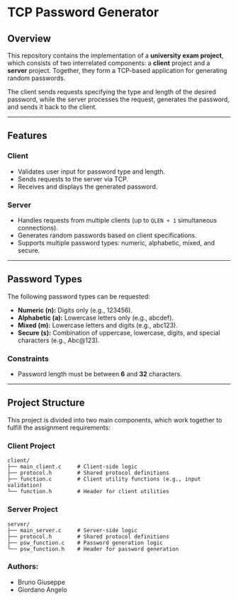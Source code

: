 # TCP Password Generator

## Overview
This repository contains the implementation of a **university exam project**, which consists of two interrelated components: a **client** project and a **server** project. Together, they form a TCP-based application for generating random passwords. 

The client sends requests specifying the type and length of the desired password, while the server processes the request, generates the password, and sends it back to the client.

---

## Features

### Client
- Validates user input for password type and length.
- Sends requests to the server via TCP.
- Receives and displays the generated password.

### Server
- Handles requests from multiple clients (up to `QLEN + 1` simultaneous connections).
- Generates random passwords based on client specifications.
- Supports multiple password types: numeric, alphabetic, mixed, and secure.

---

## Password Types
The following password types can be requested:
- **Numeric (n):** Digits only (e.g., 123456).
- **Alphabetic (a):** Lowercase letters only (e.g., abcdef).
- **Mixed (m):** Lowercase letters and digits (e.g., abc123).
- **Secure (s):** Combination of uppercase, lowercase, digits, and special characters (e.g., Abc@123).

### Constraints
- Password length must be between **6** and **32** characters.

---

## Project Structure
This project is divided into two main components, which work together to fulfill the assignment requirements:

### Client Project
```plaintext
client/
├── main_client.c     # Client-side logic
├── protocol.h        # Shared protocol definitions
├── function.c        # Client utility functions (e.g., input validation)
└── function.h        # Header for client utilities
```
### Server Project
```plaintext
server/
├── main_server.c     # Server-side logic
├── protocol.h        # Shared protocol definitions
├── psw_function.c    # Password generation logic
└── psw_function.h    # Header for password generation
```

### Authors: 
- Bruno Giuseppe
- Giordano Angelo
